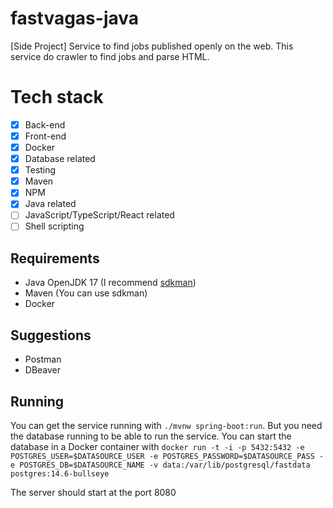# fastvagas-java
[Side Project] Service to find jobs published openly on the web. This service do crawler to find jobs and parse HTML.

# Tech stack
- [x] Back-end
- [x] Front-end
- [x] Docker
- [x] Database related
- [x] Testing
- [x] Maven
- [x] NPM
- [x] Java related
- [ ] JavaScript/TypeScript/React related
- [ ] Shell scripting

## Requirements

- Java OpenJDK 17 (I recommend [sdkman](https://sdkman.io/install))
- Maven (You can use sdkman)
- Docker

## Suggestions

- Postman
- DBeaver

## Running

You can get the service running with `./mvnw spring-boot:run`. But you
need the database running to be able to run the service. You can start
the database in a Docker container with `docker run -t -i -p 5432:5432
-e POSTGRES_USER=$DATASOURCE_USER -e POSTGRES_PASSWORD=$DATASOURCE_PASS
-e POSTGRES_DB=$DATASOURCE_NAME -v data:/var/lib/postgresql/fastdata postgres:14.6-bullseye`

The server should start at the port 8080
